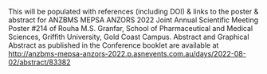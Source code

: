 This will be populated with references (including DOI) & links to the poster & abstract for ANZBMS MEPSA ANZORS 2022 Joint Annual Scientific Meeting Poster #214 of Rouha M.S. Granfar, School of Pharmaceutical and Medical Sciences, Griffith University, Gold Coast Campus. 
Abstract and Graphical Abstract as published in the Conference booklet are available at http://anzbms-mepsa-anzors-2022.p.asnevents.com.au/days/2022-08-02/abstract/83382
